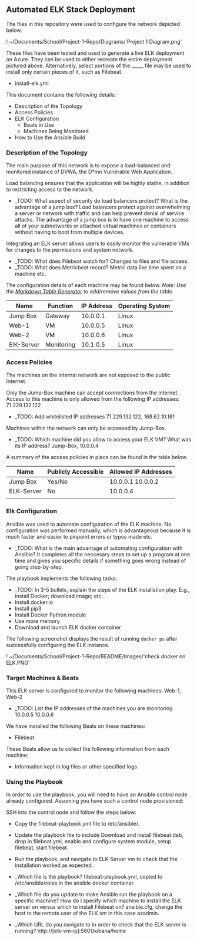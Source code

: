 ## Automated ELK Stack Deployment

The files in this repository were used to configure the network depicted below.

! ~/Documents/School/Project-1-Repo/Diagrams/'Project 1 Diagram.png'

These files have been tested and used to generate a live ELK deployment on Azure. They can be used to either recreate the entire deployment pictured above. Alternatively, select portions of the _____ file may be used to install only certain pieces of it, such as Filebeat.

  -  install-elk.yml

This document contains the following details:
- Description of the Topology
- Access Policies
- ELK Configuration
  - Beats in Use
  - Machines Being Monitored
- How to Use the Ansible Build


### Description of the Topology

The main purpose of this network is to expose a load-balanced and monitored instance of DVWA, the D*mn Vulnerable Web Application.

Load balancing ensures that the application will be highly stable, in addition to restricting access to the network.
- _TODO: What aspect of security do load balancers protect? What is the advantage of a jump box?
Load balancers protect against overwhelming a server or network with traffic and can help prevent denial of service attacks. 
The advantage of a jump box is to have one machine to access all of your subnetworks or attached virtual machines or containers without having to boot from multiple devices.


Integrating an ELK server allows users to easily monitor the vulnerable VMs for changes to the permissions and system network.
- _TODO: What does Filebeat watch for? Changes to files and file access.
- _TODO: What does Metricbeat record? Metric data like time spent on a machine etc.

The configuration details of each machine may be found below.
_Note: Use the [Markdown Table Generator](http://www.tablesgenerator.com/markdown_tables) to add/remove values from the table_.

| Name     | Function | IP Address | Operating System |
|----------|----------|------------|------------------|
| Jump Box | Gateway  | 10.0.0.1   | Linux            |
| Web-1    |    VM    |  10.0.0.5  |  Linux           |                  
| Web-2    |    VM    | 10.0.0.6   | Linux            |
|ElK-Server|Monitoring| 10.1.0.5   | Linux            |

### Access Policies

The machines on the internal network are not exposed to the public Internet. 

Only the Jump-Box machine can accept connections from the Internet. Access to this machine is only allowed from the following IP addresses: 71.229.132.122
- _TODO: Add whitelisted IP addresses 71.229.132.122, 
168.62.10.181

Machines within the network can only be accessed by Jump-Box.
- _TODO: Which machine did you allow to access your ELK VM? What was its IP address? Jump-Box, 10.0.0.4

A summary of the access policies in place can be found in the table below.

| Name     | Publicly Accessible | Allowed IP Addresses |
|----------|---------------------|----------------------|
| Jump Box | Yes/No              | 10.0.0.1 10.0.0.2    |
|ELK-Server| No                  | 10.0.0.4             |
|          |                     |                      |

### Elk Configuration

Ansible was used to automate configuration of the ELK machine. No configuration was performed manually, which is advantageous because it is much faster and easier to pinpoint errors or typos made etc.
- _TODO: What is the main advantage of automating configuration with Ansible? It completes all the neccesary steps to set up a program at one time and gives you specific details if something goes wrong instead of going step-by-step.

The playbook implements the following tasks:
- _TODO: In 3-5 bullets, explain the steps of the ELK installation play. E.g., install Docker; download image; etc. 
- Install docker.io
- Install pip3
- Install Docker Python module
- Use more memory
- Download and launch ELK docker container

The following screenshot displays the result of running `docker ps` after successfully configuring the ELK instance.

! ~/Documents/School/Project-1-Repo/README/Images/'check docker on ELK.PNG'

### Target Machines & Beats
This ELK server is configured to monitor the following machines: Web-1, Web-2
- _TODO: List the IP addresses of the machines you are monitoring 10.0.0.5 10.0.0.6

We have installed the following Beats on these machines:
- Filebeat

These Beats allow us to collect the following information from each machine:
- Information kept in log files or other specified logs.

### Using the Playbook
In order to use the playbook, you will need to have an Ansible control node already configured. Assuming you have such a control node provisioned: 

SSH into the control node and follow the steps below:
- Copy the filebeat-playbook.yml file to /etc/ansible/.
- Update the playbook file to include Download and install filebeat.deb, drop in filebeat.yml, enable and configure system module, setup filebeat, start filebeat.
- Run the playbook, and navigate to ELK-Server vm to check that the installation worked as expected.

- _Which file is the playbook? filebeat-playbook.yml, copied to /etc/ansible/roles in the ansible docker container.
- _Which file do you update to make Ansible run the playbook on a specific machine? How do I specify which machine to install the ELK server on versus which to install Filebeat on?
ansible.cfg, change the host to the remote user of the ELK vm in this case azadmin.
- _Which URL do you navigate to in order to check that the ELK server is running?
http://[elk-vm-ip]:5601/kibana/home
